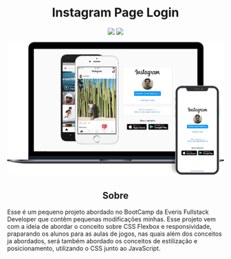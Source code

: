 <h1 align="center">Instagram Page Login</h1>

<p align="center">
  <a href="https://www.linkedin.com/in/fabioluizz/"><img src="https://camo.githubusercontent.com/b8a1ffcb4b0a201641870c9e5610f496c34ea8ec09af3522823e75eb4df26d9a/68747470733a2f2f696d672e736869656c64732e696f2f62616467652f2d4c696e6b6564496e2d3232323232323f7374796c653d666c61742d737175617265266c6f676f3d4c696e6b6564696e266c6f676f436f6c6f723d7768697465266c696e6b3d68747470733a2f2f7777772e6c696e6b6564696e2e636f6d2f696e2f7375646970746f67686f736839392f"/></a>
  <a href="https://github.com/FabioLuizz/instagram-login-page/blob/main/LICENSE"><img src="https://camo.githubusercontent.com/3fca0593a01fe764320a9ea2db6ec0fc306d1f569a69ab90addcc198ab6083d8/68747470733a2f2f696d672e736869656c64732e696f2f7374617469632f76313f6c6162656c3d6c6963656e7365266d6573736167653d4d495426636f6c6f723d313543334436266c6162656c436f6c6f723d303030303030"></a>
</p>

<p align="center">
<a href="https://github.com/FabioLuizz/instagram-login-page/blob/main/.github/image.png"><img src="https://github.com/FabioLuizz/instagram-login-page/blob/main/.github/image.png?raw=true"></a>
</p>

<h2 align="center">Sobre</h2>

Esse é um pequeno projeto abordado no BootCamp da Everis Fullstack Developer que contêm pequenas modificações minhas. Esse projeto vem com a ideia de abordar o conceito sobre CSS Flexbox e responsividade, praparando os alunos para as aulas de jogos, nas quais além dos conceitos ja abordados, será também abordado os conceitos de estilização e posicionamento, utilizando o CSS junto ao JavaScript.
